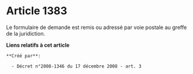 # Article 1383

Le formulaire de demande est remis ou adressé par voie postale au greffe de la juridiction.

**Liens relatifs à cet article**

	**Créé par**:

	  - Décret n°2008-1346 du 17 décembre 2008 - art. 3
